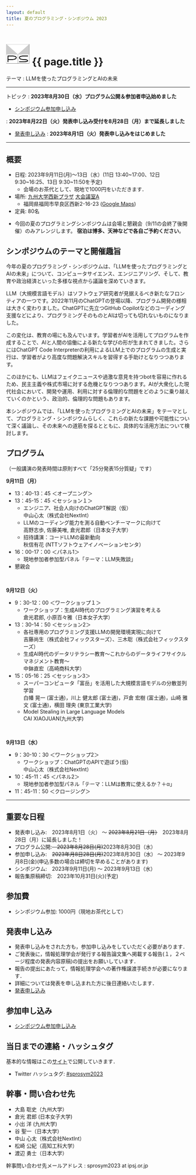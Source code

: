 ```yaml
---
layout: default
title: 夏のプログラミング・シンポジウム 2023
---
```


# ![](images/prosym-64x64.png?raw=true) {{ page.title }}

テーマ
: LLMを使ったプログラミングとAIの未来

----

トピック
: **2023年8月30日（水）プログラム公開＆参加者申込始めました**
* [シンポジウム参加申し込み](https://docs.google.com/forms/d/e/1FAIpQLSe0wZyMKMspEonXaqHuH0ZOAwK9pAHucZmIA_P-y5vptjVsjw/viewform?usp=sf_link)

: **2023年8月22日（火）発表申し込み受付を8月28日（月）まで延長しました**
* [発表申し込み](https://docs.google.com/forms/d/e/1FAIpQLSfbIxNjID7etT38L3edX5w4QdzvAzOW-cLjHpnJlt7Tuw8fDg/viewform?usp=sf_link)
: **2023年8月1日（火）発表申し込みをはじめました**

----

## 概要
<div itemscope itemtype="http://schema.org/Event">
<meta itemprop="name" content="夏のプログラミング・シンポジウム 2023">
<ul>
<li>日程: <span itemprop="startDate" content="2023-09-11">2023年9月11日(月)〜13日（水）(11日 13:40~17:00、12日 9:30~16:25、13日 9:30~11:50を予定)</span>
<ul>
<li>会場のお茶代として、現地で1000円をいただきます．
</li>
</ul>
</li>
<div itemprop="location" itemscope itemtype="http://schema.org/Place">
<meta itemprop="map" content="http://nishijinplaza.kyushu-u.ac.jp/access.html">
<span itemprop="geo" itemscope itemtype="http://data-vocabulary.org/Geo"><meta itemprop="latitude" content="35.631662"><meta itemprop="longitude" content="139.713409"></span>
<li>場所: <a href="http://nishijinplaza.kyushu-u.ac.jp/access.html"><span itemprop="name">九州大学西新プラザ</span></a> <a href="http://nishijinplaza.kyushu-u.ac.jp/about.html">大会議室A</a>
<ul>
<div itemprop="address" itemscope itemtype="http://schema.org/PostalAddress">
<li><meta itemprop="postalCode" content="8140002"><meta itemprop="addressCountry" content="日本"><span itemprop="addressRegion">福岡県</span><span itemprop="addressLocality">福岡市</span><span itemprop="streetAddress">早良区西新2-16-23</span> (<a href="https://www.google.co.jp/maps/place/%E4%B9%9D%E5%B7%9E%E5%A4%A7%E5%AD%A6+%E8%A5%BF%E6%96%B0%E3%83%97%E3%83%A9%E3%82%B6/@33.5879971,130.3580017,17z/data=!3m1!4b1!4m6!3m5!1s0x354193b1c2e5c873:0xfafd600ae3240e03!8m2!3d33.5879927!4d130.3605766!16s%2Fg%2F1xtd_bp0?hl=ja&entry=ttu">Google Maps</a>)</li>
<!-- PostalAddress --></div>
</ul>
</li>
<!-- Place --></div>
<li>定員: 80名</li>
</ul>

* 今回の夏のプログラミングシンポジウムは会場と懇親会（9/11の会終了後開催）のみアレンジします。 <strong>宿泊は博多、天神などで各自ご予約ください</strong>。
<!-- Event --></div>

## シンポジウムのテーマと開催趣旨

今年の夏のプログラミング・シンポジウムは、「LLMを使ったプログラミングとAIの未来」について、コンピュータサイエンス、エンジニアリング、そして、教育や政治経済といった多様な視点から議論を深めていきます。

LLM（大規模言語モデル）はソフトウェア研究者が見据えるべき新たなフロンティアの一つです。2022年11月のChatGPTの登場以降、プログラム開発の様相は大きく変わりました。ChatGPTに先立つGitHub Copilotなどのコーディング支援などにより、プログラミングそのものとAIは切っても切れないものになりました。

この変化は、教育の場にも及んでいます。学習者がAIを活用してプログラムを作成することで、AIと人間の協働による新たな学びの形が生まれてきました。さらにはChatGPT Code Interpreterの利用によるLLM上でのプログラムの生成と実行は、学習者がより高度な問題解決スキルを習得する手助けとなりつつあります。

このほかにも、LLMはフェイクニュースや過激な意見を持つbotを容易に作れるため、民主主義や株式市場に対する危機となりつつあります。AIが大衆化した現代社会において、開発や運用、利用に対する倫理的な問題をどのように乗り越えていくのかという、政治的、倫理的な問題もあります。

本シンポジウムでは、「LLMを使ったプログラミングとAIの未来」をテーマとして、プログラミング・シンポジウムらしく、これらの新たな課題や可能性について深く議論し、その未来への道筋を探るとともに、具体的な活用方法について検討します。

<!-- 
## 招待講演

* 人型ロボットのための自由なインターフェイス開発
    * 吉崎 航 (ヒューマノイドロボット演技指導ソフトウェアV-Sido 開発者)
--> 
## プログラム
（一般講演の発表時間は原則すべて「25分発表15分質疑」です）

<strong>9月11日（月）</strong>
<ul>
<li>13：40-13：45 ＜オープニング＞</li>
<li>13：45-15：45 ＜セッション１＞
   <ul>
   <li>エンジニア、社会人向けのChatGPT解説（仮）<br>中山心太（株式会社NextInt）</li>
   <li>LLMのコーディング能力を測る自動ベンチーマークに向けて<br>高野志歩, 佐藤美唯, 倉光君郎（日本女子大学）</li>
   <li>招待講演：コードLLMの最新動向<br>秋信有花 (NTTソフトウェアイノベーションセンタ）</li>
   </ul>
</li>
<li>16：00-17：00 ＜パネル1＞
   <ul>
   <li>現地参加者参加型パネル「テーマ：LLM失敗談」</li>
   </ul>
</li>
<li>懇親会</li>
</ul>
<br>

<strong>9月12日（火）</strong>
<ul>
<li>9：30-12：00 ＜ワークショップ１＞
   <ul>
   <li>ワークショップ：生成AI時代のプログラミング演習を考える<br>倉光君郎, 小原百々雅（日本女子大学）</li>
   </ul>
</li>
<li>13：30-14：50 ＜セッション2＞
   <ul>
   <li>各社専用のプログラミング支援LLMの開発環境実現に向けて<br>吉藤尚生（株式会社フィックスターズ）、三木聡（株式会社フィックスターズ）</li>
   <li>生成AI時代のデータリテラシー教育～これからのデータライフサイクルマネジメント教育～<br>中鉢直宏（高崎商科大学）</li>
   </ul>
</li>
<li>15：05-16：25 ＜セッション3＞
   <ul>
   <li>スーパーコンピュータ「富岳」を活用した大規模言語モデルの分散並列学習<br>白幡 晃一 (富士通)，川上 健太郎 (富士通)，戸倉 宏樹 (富士通)，山崎 雅文 (富士通)，横田 理央 (東京工業大学)</li>
   <li>Model Stealing in Large Language Models<br>CAI XIAOJUAN(九州大学)</li>
   </ul>
</li>
</ul>
<br>

<strong>9月13日（水）</strong>
<ul>
<li>9：30-10：30 ＜ワークショップ2＞
   <ul>
   <li>ワークショップ：ChatGPTのAPIで遊ぼう(仮)<br>中山心太（株式会社NextInt）</li>
   </ul>
</li>
<li>10：45-11：45 ＜パネル2＞
   <ul>
   <li>現地参加者参加型パネル「テーマ：LLMは教育に使えるか？＋α」</li>
   </ul>
</li>
<li>11：45-11：50 ＜クロージング＞</li>
</ul>


----

## 重要な日程

* 発表申し込み:　2023年8月1日（火） 〜 <strike>2023年8月21日（月）</strike>　2023年8月28日（月）に延長しました！
  <!--
   締め切りました <strike>2014年4月17日(木) 〜 2014年6月12日(木) → 2014年6月20日(金) に延長しました!</strike>
  --> 
* プログラム公開:<strike>　2023年8月28日(月)</strike>2023年8月30日（水）
* 参加申し込み:　<strike>2023年月8日28日(月)</strike>2023年8月30日（水） 〜 2023年9月8日(金)(申込多数の場合は締切を早めることがあります)
* シンポジウム:　2023年9月11日(月) 〜 2023年9月13日（水）
* 報告集原稿締切:　2023年10月31日(火)(予定)

## 参加費

* シンポジウム参加: 1000円（現地お茶代として）

## 発表申し込み

* 発表申し込みをされた方も，参加申し込みをしていただく必要があります．
* ご発表後に，情報処理学会が発行する報告論文集へ掲載する報告(１，２ページ程度の発表内容原稿)の提出をお願いしています．
* 報告の提出にあたって，情報処理学会への著作権譲渡手続きが必要になります．
* 詳細については発表を申し込まれた方に後日連絡いたします．
* [発表申し込み](https://docs.google.com/forms/d/e/1FAIpQLSfbIxNjID7etT38L3edX5w4QdzvAzOW-cLjHpnJlt7Tuw8fDg/viewform?usp=sf_link)

<!--
今回，ライトニングトーク (LT) 用の専用枠は用意いたしません．懇親会会場でプロジェクターが使えますので，何かカジュアルに話したくなった方は当日お気軽にお声をおかけください．事前連絡は特に必要ありません．
-->

## 参加申し込み
* [シンポジウム参加申し込み](https://docs.google.com/forms/d/e/1FAIpQLSe0wZyMKMspEonXaqHuH0ZOAwK9pAHucZmIA_P-y5vptjVsjw/viewform?usp=sf_link)


<!--
**シンポジウム参加と懇親会参加の申し込みを開始しました!** partake.in の以下のページからお申し込みください．

* [シンポジウム本体](http://partake.in/events/b0e3c619-ef25-498e-af0a-f56f36418b09)
* [懇親会](http://partake.in/events/3081caf3-90dd-4054-b89f-d2ad96c8a7db)
--> 

## 当日までの連絡・ハッシュタグ

基本的な情報はこの[サイト](http://prosym.github.io/sprosym2023/)で公開していきます．

<!--
参加申し込み以降に参加者の皆さんに連絡する必要があるときは [partake.in](http://partake.in) のコメントを通じて連絡します． [partake.in](http://partake.in) からの通知を受けられるようにしておくか，なるべく [partake.in](http://partake.in) を定期的にご覧ください． Twitter のハッシュタグや Facebook ページを使っての発信もできるだけしていく予定です．
-->

* Twitter ハッシュタグ: [#sprosym2023](https://twitter.com/search?q=%23sprosym2023)

## 幹事・問い合わせ先

* 大島 聡史（九州大学）
* 倉光 君郎 (日本女子大学)
* 小出 洋 (九州大学)
* 谷 聖一（日本大学）
* 中山 心太（株式会社NextInt）
* 松崎 公紀（高知工科大学）
* 渡辺 勇士（日本大学）

幹事問い合わせ先メールアドレス
: sprosym2023 at ipsj.or.jp
